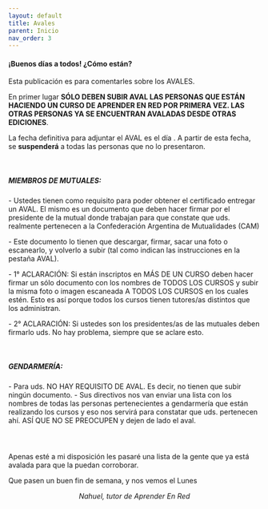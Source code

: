 ```yaml
---
layout: default
title: Avales
parent: Inicio
nav_order: 3
---
```

<h4><b>¡Buenos días a todos! ¿Cómo están?</b></h4>
<p>Esta publicación es para comentarles sobre los AVALES.</p>
<p>En primer lugar <b>SÓLO DEBEN SUBIR AVAL LAS PERSONAS QUE ESTÁN HACIENDO UN CURSO DE APRENDER EN RED POR PRIMERA VEZ. LAS OTRAS PERSONAS YA SE ENCUENTRAN AVALADAS DESDE OTRAS EDICIONES</b>.</p>
<p>La fecha definitiva para adjuntar el AVAL es el día <b><i></i></b>. A partir de esta fecha, se <b>suspenderá</b> a todas las personas que no lo presentaron.</p>
<p><br></p>
<h5>MIEMBROS DE MUTUALES:</h5>
<p>- Ustedes tienen como requisito para poder obtener el certificado entregar un AVAL. El mismo es un documento que deben hacer firmar por el presidente de la mutual donde trabajan para que constate que uds. realmente pertenecen a la Confederación Argentina de Mutualidades (CAM)</p>
<p>- Este documento lo tienen que descargar, firmar, sacar una foto o escanearlo, y volverlo a subir (tal como indican las instrucciones en la pestaña AVAL).</p>
<p>- 1° ACLARACIÓN: Si están inscriptos en MÁS DE UN CURSO deben hacer firmar un sólo documento con los nombres de TODOS LOS CURSOS y subir la misma foto o imagen escaneada A TODOS LOS CURSOS en los cuales estén. Esto es así porque todos los cursos tienen tutores/as distintos que los administran.</p>
<p>- 2° ACLARACIÓN: Si ustedes son los presidentes/as de las mutuales deben firmarlo uds. No hay problema, siempre que se aclare esto.</p>
<p><br></p>
<h5>GENDARMERÍA:</h5>
<p>- Para uds. NO HAY REQUISITO DE AVAL. Es decir, no tienen que subir ningún documento. - Sus directivos nos van enviar una lista con los nombres de todas las personas pertenecientes a gendarmería que están realizando los cursos y eso nos servirá para constatar que uds. pertenecen ahí. ASÍ QUE NO SE PREOCUPEN y dejen de lado el aval.</p>
<p><br></p>
<h5 style="display:none;">La lista de personas que deben subir el aval es la siguiente:</h5><h5></h5>
<p>Apenas esté a mi disposición les pasaré una lista de la gente que ya está avalada para que la puedan corroborar.</p>
<p>Que pasen un buen fin de semana, y nos vemos el Lunes</p>
<p style="text-align:center;"><i>Nahuel, tutor de Aprender En Red</i></p><p></p>
